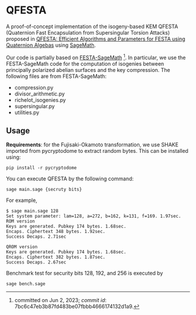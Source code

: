 # QFESTA

A proof-of-concept implementation of the isogeny-based KEM
QFESTA (Quaternion Fast Encapsulation from Supersingular Torsion Attacks)
proposed in [QFESTA: Efficient Algorithms and Parameters for FESTA using Quaternion Algebas](https://eprint.iacr.org/2023/1468)
using [SageMath](https://www.sagemath.org).

Our code is partially based on 
[FESTA-SageMath](https://github.com/FESTA-PKE/FESTA-SageMath/tree/main) [^1].
In particular, we use the FESTA-SageMath code for
the computation of isogenies between principally polarized abelian surfaces
and the key compression.
The following files are from FESTA-SageMath:
- compression.py
- divisor_arithmetic.py
- richelot_isogenies.py
- supersingular.py
- utilities.py

[^1]: committed on Jun 2, 2023; *commit id*: 7bc6c47eb3b87fd483be07fbbb4666174132d1a9.

## Usage
**Requirements**:
for the Fujisaki-Okamoto transformation,
we use SHAKE imported from pycryptodome to extract random bytes. This can be installed using:
```
pip install -r pycryptodome
```

You can execute QFESTA by the following command:
```
sage main.sage {secruty bits}
```
For example,
```
$ sage main.sage 128
Set system parameter: lam=128, a=272, b=162, k=131, f=169. 1.97sec.
ROM version
Keys are generated. Pubkey 174 bytes. 1.68sec.
Encaps. Ciphertext 348 bytes. 1.92sec.
Success Decaps. 2.71sec

QROM version
Keys are generated. Pubkey 174 bytes. 1.68sec.
Encaps. Ciphertext 382 bytes. 1.87sec.
Success Decaps. 2.67sec
```

Benchmark test for security bits 128, 192, and 256 is executed by
```
sage bench.sage
```


